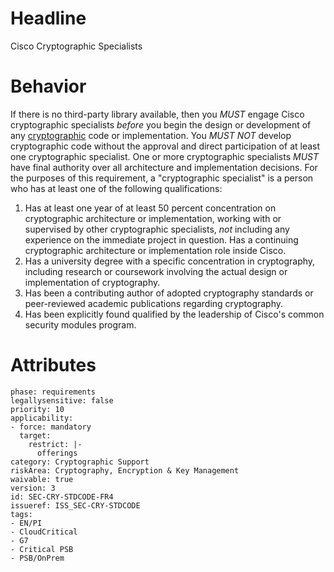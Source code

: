 # Headline
Cisco Cryptographic Specialists

# Behavior
If there is no third-party library available, then you _MUST_ engage Cisco cryptographic
specialists *before* you begin the design or development of any
[cryptographic](#DEF_Cryptography) code or implementation. You
_MUST NOT_ develop cryptographic code without the approval and direct
participation of at least one cryptographic specialist. One or more
cryptographic specialists _MUST_ have final authority over all
architecture and implementation decisions. For the purposes of this
requirement, a "cryptographic specialist" is a person who has at least
one of the following qualifications:

1.  Has at least one year of at least 50 percent concentration on
    cryptographic architecture or implementation, working with or
    supervised by other cryptographic specialists, *not* including any
    experience on the immediate project in question. Has a continuing
    cryptographic architecture or implementation role inside Cisco.
2.  Has a university degree with a specific concentration in
    cryptography, including research or coursework involving the actual
    design or implementation of cryptography.
3.  Has been a contributing author of adopted cryptography standards or
    peer-reviewed academic publications regarding cryptography.
4.  Has been explicitly found qualified by the leadership of Cisco's
    common security modules program.

# Attributes

    phase: requirements
    legallysensitive: false
    priority: 10
    applicability:
    - force: mandatory
      target:
        restrict: |-
          offerings
    category: Cryptographic Support
    riskArea: Cryptography, Encryption & Key Management
    waivable: true
    version: 3
    id: SEC-CRY-STDCODE-FR4
    issueref: ISS_SEC-CRY-STDCODE
    tags:
    - EN/PI
    - CloudCritical
    - G7
    - Critical PSB
    - PSB/OnPrem

